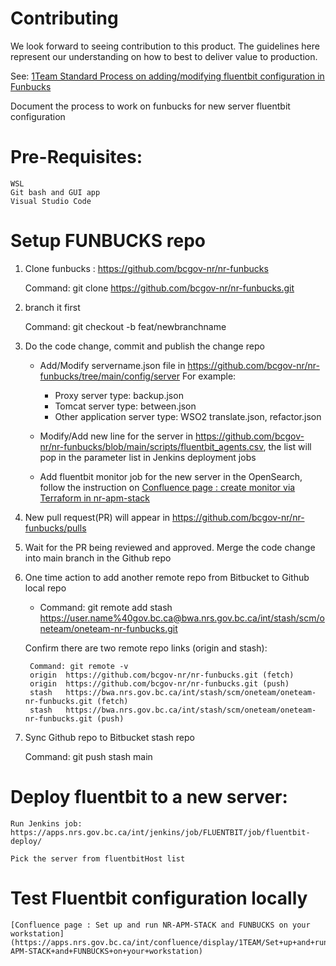 # Contributing

We look forward to seeing contribution to this product. The guidelines here represent our understanding on how to best to deliver value to production.

See: [1Team Standard Process on adding/modifying fluentbit configuration in Funbucks](https://apps.nrs.gov.bc.ca/int/confluence/pages/viewpage.action?pageId=144247169)

Document the process to work on funbucks for new server fluentbit configuration

# Pre-Requisites:

    WSL
    Git bash and GUI app
    Visual Studio Code


# Setup FUNBUCKS repo 

1. Clone funbucks : https://github.com/bcgov-nr/nr-funbucks

    Command: git clone https://github.com/bcgov-nr/nr-funbucks.git

2. branch it first

    Command: git checkout -b feat/newbranchname

3. Do the code change, commit and publish the change repo

    - Add/Modify servername.json file in https://github.com/bcgov-nr/nr-funbucks/tree/main/config/server
    For example: 

        * Proxy server type: backup.json
        * Tomcat server type: between.json 
        * Other application server type: WSO2 translate.json, refactor.json

    - Modify/Add new line for the server in https://github.com/bcgov-nr/nr-funbucks/blob/main/scripts/fluentbit_agents.csv, the list will pop in the parameter list in Jenkins deployment jobs 

    - Add fluentbit monitor job for the new server in the OpenSearch, follow the instruction on [Confluence page : create monitor via Terraform in nr-apm-stack](https://apps.nrs.gov.bc.ca/int/confluence/display/EPSILON/nr-apm-stack)

4. New pull request(PR) will appear in https://github.com/bcgov-nr/nr-funbucks/pulls

5. Wait for the PR being reviewed and approved. Merge the code change into main branch in the Github repo

6. One time action to add another remote repo from Bitbucket to Github local repo

    - Command: git remote add stash https://user.name%40gov.bc.ca@bwa.nrs.gov.bc.ca/int/stash/scm/oneteam/oneteam-nr-funbucks.git
    
    Confirm there are two remote repo links (origin and stash):

        Command: git remote -v
        origin  https://github.com/bcgov-nr/nr-funbucks.git (fetch)
        origin  https://github.com/bcgov-nr/nr-funbucks.git (push)
        stash   https://bwa.nrs.gov.bc.ca/int/stash/scm/oneteam/oneteam-nr-funbucks.git (fetch)
        stash   https://bwa.nrs.gov.bc.ca/int/stash/scm/oneteam/oneteam-nr-funbucks.git (push)

7. Sync Github repo to Bitbucket stash repo

    Command: git push stash main

# Deploy fluentbit to a new server:

    Run Jenkins job: https://apps.nrs.gov.bc.ca/int/jenkins/job/FLUENTBIT/job/fluentbit-deploy/

    Pick the server from fluentbitHost list

# Test Fluentbit configuration locally

    [Confluence page : Set up and run NR-APM-STACK and FUNBUCKS on your workstation](https://apps.nrs.gov.bc.ca/int/confluence/display/1TEAM/Set+up+and+run+NR-APM-STACK+and+FUNBUCKS+on+your+workstation)
